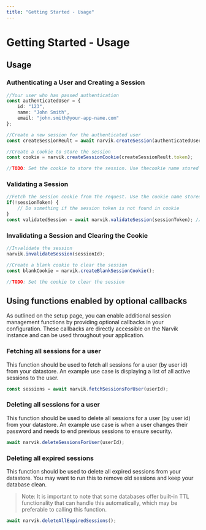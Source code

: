 ```yaml
---
title: "Getting Started - Usage"
---
```


# Getting Started - Usage

## Usage

### Authenticating a User and Creating a Session
```ts
//Your user who has passed authentication
const authenticatedUser = {
    id: "123",
    name: "John Smith",
    email: "john.smith@your-app-name.com"
};

//Create a new session for the authenticated user
const createSessionReult = await narvik.createSession(authenticatedUser.id);

//Create a cookie to store the session
const cookie = narvik.createSessionCookie(createSessionReult.token);

//TODO: Set the cookie to store the session. Use thecookie name stored in narvik.cookieName
```


### Validating a Session
```ts
//Fetch the session cookie from the request. Use the cookie name stored in narvik.cookieName
if(!sessionToken) {
    // Do something if the session token is not found in cookie
}
const validatedSession = await narvik.validateSession(sessionToken); //Returns Session if valid or null if session is invalid
```

### Invalidating a Session and Clearing the Cookie
```ts
//Invalidate the session
narvik.invalidateSession(sessionId);

//Create a blank cookie to clear the session
const blankCookie = narvik.createBlankSessionCookie();

//TODO: Set the cookie to clear the session
```

## Using functions enabled by optional callbacks
As outlined on the setup page, you can enable additional session management functions by providing optional callbacks in your configuration. These callbacks are directly accessible on the Narvik instance and can be used throughout your application.

### Fetching all sessions for a user
This function should be used to fetch all sessions for a user (by user id) from your datastore. An example use case is displaying a list of all active sessions to the user.

```ts
const sessions = await narvik.fetchSessionsForUser(userId);
```

### Deleting all sessions for a user
This function should be used to delete all sessions for a user (by user id) from your datastore. An example use case is when a user changes their password and needs to end previous sessions to ensure security.

```ts
await narvik.deleteSessionsForUser(userId);
```

### Deleting all expired sessions
This function should be used to delete all expired sessions from your datastore. You may want to run this to remove old sessions and keep your database clean.

> Note: It is important to note that some databases offer built-in TTL functionality that can handle this automatically, which may be preferable to calling this function.

```ts
await narvik.deleteAllExpiredSessions();
```

